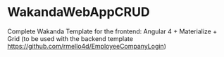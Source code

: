 # WakandaWebAppCRUD
Complete Wakanda Template for the frontend: Angular 4 + Materialize + Grid (to be used with the backend template https://github.com/rmello4d/EmployeeCompanyLogin)
